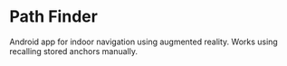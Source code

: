 # Path Finder
Android app for indoor navigation using augmented reality.
Works using recalling stored anchors manually.
